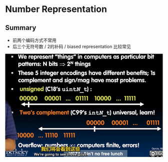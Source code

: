 # Number Representation
## Summary
- 前两个编码方式不常用
- 后三个无符号数 / 2的补码 / biased representation 比较常见

![alt text](image.png)

